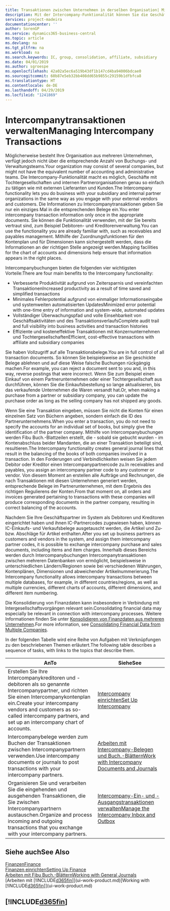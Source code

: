 ```yaml
---
title: Transaktionen zwischen Unternehmen in derselben Organisation| Microsoft Docs
description: Mit der Intercompany-Funktionalität können Sie die Geschäftsvorgänge und - transaktionen zwischen Unternehmen innerhalb derselben Organisation vereinfachen.
services: project-madeira
documentationcenter: ''
author: SorenGP
ms.service: dynamics365-business-central
ms.topic: article
ms.devlang: na
ms.tgt_pltfrm: na
ms.workload: na
ms.search.keywords: IC, group, consolidation, affiliate, subsidiary
ms.date: 04/01/2019
ms.author: sgroespe
ms.openlocfilehash: 42a02a5ec6a519b43df1b147cd4ba94006bdcae0
ms.sourcegitcommit: 60b87e5eb32bb408dd65b9855c29159b1dfbfca8
ms.translationtype: HT
ms.contentlocale: de-DE
ms.lasthandoff: 04/29/2019
ms.locfileid: "1241869"
---
```

# <a name="managing-intercompany-transactions"></a><span data-ttu-id="171ba-103">Intercompanytransaktionen verwalten</span><span class="sxs-lookup"><span data-stu-id="171ba-103">Managing Intercompany Transactions</span></span>
<span data-ttu-id="171ba-104">Möglicherweise besteht Ihre Organisation aus mehreren Unternehmen, verfügt jedoch nicht über die entsprechende Anzahl von Buchungs- und Verwaltungsteams.</span><span class="sxs-lookup"><span data-stu-id="171ba-104">Your organization may consist of several companies, but might not have the equivalent number of accounting and administrative teams.</span></span> <span data-ttu-id="171ba-105">Die Intercompany-Funktionalität macht es möglich, Geschäfte mit Tochtergesellschaften und internen Partnerorganisationen genau so einfach zu tätigen wie mit externen Lieferanten und Kunden.</span><span class="sxs-lookup"><span data-stu-id="171ba-105">The Intercompany functionality lets you do business with your subsidiary and internal partner organizations in the same way as you engage with your external vendors and customers.</span></span> <span data-ttu-id="171ba-106">Die Informationen zu Intercompanytransaktionen geben Sie nur ein einziges Mal in die entsprechenden Belege ein.</span><span class="sxs-lookup"><span data-stu-id="171ba-106">You enter intercompany transaction information only once in the appropriate documents.</span></span> <span data-ttu-id="171ba-107">Sie können die Funktionalität verwenden, mit der Sie bereits vertraut sind, zum Beispiel Debitoren- und Kreditorenverwaltung.</span><span class="sxs-lookup"><span data-stu-id="171ba-107">You can use the functionality you are already familiar with, such as receivables and payables management.</span></span> <span data-ttu-id="171ba-108">Mithilfe der Zuordnungsfunktionen für den Kontenplan und für Dimensionen kann sichergestellt werden, dass die Informationen an der richtigen Stelle angezeigt werden.</span><span class="sxs-lookup"><span data-stu-id="171ba-108">Mapping facilities for the chart of accounts and dimensions help ensure that information appears in the right places.</span></span>  

<span data-ttu-id="171ba-109">Intercompanybuchungen bieten die folgenden vier wichtigsten Vorteile:</span><span class="sxs-lookup"><span data-stu-id="171ba-109">There are four main benefits to the Intercompany functionality:</span></span>  

- <span data-ttu-id="171ba-110">Verbesserte Produktivität aufgrund von Zeitersparnis und vereinfachten Transaktionen</span><span class="sxs-lookup"><span data-stu-id="171ba-110">Increased productivity as a result of time saved and simplified transactions</span></span>  
- <span data-ttu-id="171ba-111">Minimales Fehlerpotential aufgrund von einmaliger Informationseingabe und systemweiten automatisierten Updates</span><span class="sxs-lookup"><span data-stu-id="171ba-111">Minimized error potential with one-time entry of information and system-wide, automated updates</span></span>  
- <span data-ttu-id="171ba-112">Vollständiger Überwachungspfad und volle Einsehbarkeit von Geschäftsaktivitäten und des Transaktionsverlaufs</span><span class="sxs-lookup"><span data-stu-id="171ba-112">Complete audit trail and full visibility into business activities and transaction histories</span></span>  
- <span data-ttu-id="171ba-113">Effiziente und kosteneffektive Transaktionen mit Konzernunternehmen und Tochtergesellschaften</span><span class="sxs-lookup"><span data-stu-id="171ba-113">Efficient, cost-effective transactions with affiliate and subsidiary companies</span></span>  

<span data-ttu-id="171ba-114">Sie haben Vollzugriff auf alle Transaktionsbelege.</span><span class="sxs-lookup"><span data-stu-id="171ba-114">You are in full control of all transaction documents.</span></span> <span data-ttu-id="171ba-115">So können Sie beispielsweise an Sie geschickte Belege ablehnen und auf diese Weise falsche Buchungen rückgängig machen.</span><span class="sxs-lookup"><span data-stu-id="171ba-115">For example, you can reject a document sent to you and, in this way, reverse postings that were incorrect.</span></span> <span data-ttu-id="171ba-116">Wenn Sie zum Beispiel einen Einkauf von einem Partnerunternehmen oder einer Tochtergesellschaft aus durchführen, können Sie die Einkaufsbestellung so lange aktualisieren, bis das verkaufende Unternehmen die Waren versandt hat.</span><span class="sxs-lookup"><span data-stu-id="171ba-116">Or, when making a purchase from a partner or subsidiary company, you can update the purchase order as long as the selling company has not shipped any goods.</span></span>  

<span data-ttu-id="171ba-117">Wenn Sie eine Transaktion eingeben, müssen Sie nicht die Konten für einen einzelnen Satz von Büchern angeben, sondern einfach die ID des Partnerunternehmens.</span><span class="sxs-lookup"><span data-stu-id="171ba-117">When you enter a transaction, you do not need to specify the accounts for an individual set of books, but simply give the identification of the partner company.</span></span> <span data-ttu-id="171ba-118">Mithilfe von Intercompanybuchungen werden Fibu Buch.-Blattzeilen erstellt, die - sobald sie gebucht wurden - im Kontenabschluss beider Mandanten, die an einer Transaktion beteiligt sind, resultieren.</span><span class="sxs-lookup"><span data-stu-id="171ba-118">The Intercompany functionality creates general journal lines that result in the balancing of the books of both companies involved in a transaction.</span></span> <span data-ttu-id="171ba-119">In den Forderungen und Verbindlichkeiten weisen Sie jedem Debitor oder Kreditor einen Intercompanypartnercode zu.</span><span class="sxs-lookup"><span data-stu-id="171ba-119">In receivables and payables, you assign an intercompany partner code to any customer or vendor.</span></span> <span data-ttu-id="171ba-120">Von diesem Moment an erstellen alle Aufträge und Rechnungen, die nach Transaktionen mit diesen Unternehmen generiert werden, entsprechende Belege im Partnerunternehmen, mit dem Ergebnis des richtigen Regulierens der Konten.</span><span class="sxs-lookup"><span data-stu-id="171ba-120">From that moment on, all orders and invoices generated pertaining to transactions with these companies will produce corresponding documents in the partner company, resulting in correct balancing of the accounts.</span></span>  

 <span data-ttu-id="171ba-121">Nachdem Sie Ihre Geschäftspartner im System als Debitoren und Kreditoren eingerichtet haben und ihnen IC-Partnercodes zugewiesen haben, können IC-Einkaufs- und Verkaufsbelege ausgetauscht werden, die Artikel und Zu- bzw. Abschläge für Artikel enthalten.</span><span class="sxs-lookup"><span data-stu-id="171ba-121">After you set up business partners as customers and vendors in the system, and assign them intercompany partner codes, it is possible to exchange intercompany purchase and sales documents, including items and item charges.</span></span> <span data-ttu-id="171ba-122">Innerhalb dieses Bereichs werden durch Intercompanybuchungen Intercompanytransaktionen zwischen mehreren Datenbanken von  ermöglicht, beispielsweise in unterschiedlichen Ländern/Regionen sowie bei verschiedenen Währungen, Kontenplänen, Dimensionen und abweichender Artikelnummerierung.</span><span class="sxs-lookup"><span data-stu-id="171ba-122">The Intercompany functionality allows intercompany transactions between multiple databases, for example, in different countries/regions, as well as multiple currencies, different charts of accounts, different dimensions, and different item numbering.</span></span>  

<span data-ttu-id="171ba-123">Die Konsolidierung von Finanzdaten kann insbesondere in Verbindung mit Intergesellschaftsvorgängen relevant sein.</span><span class="sxs-lookup"><span data-stu-id="171ba-123">Consolidating financial data may especially be relevant in connection with intercompany processes.</span></span> <span data-ttu-id="171ba-124">Weitere Informationen finden Sie unter [Konsolidieren von Finanzdaten aus mehreren Unternehmen](finance-consolidated-company-reporting.md).</span><span class="sxs-lookup"><span data-stu-id="171ba-124">For more information, see [Consolidating Financial Data from Multiple Companies](finance-consolidated-company-reporting.md).</span></span>

<span data-ttu-id="171ba-125">In der folgenden Tabelle wird eine Reihe von Aufgaben mit Verknüpfungen zu den beschriebenen Themen erläutert.</span><span class="sxs-lookup"><span data-stu-id="171ba-125">The following table describes a sequence of tasks, with links to the topics that describe them.</span></span>

 |<span data-ttu-id="171ba-126">An</span><span class="sxs-lookup"><span data-stu-id="171ba-126">To</span></span> |<span data-ttu-id="171ba-127">Siehe</span><span class="sxs-lookup"><span data-stu-id="171ba-127">See</span></span>|
 |---|---|
 |<span data-ttu-id="171ba-128">Erstellen Sie Ihre Intercompanykreditoren und -debitoren als so genannte Intercompanypartner, und richten Sie einen Intercompanykontenplan ein.</span><span class="sxs-lookup"><span data-stu-id="171ba-128">Create your intercompany vendors and customers as so-called intercompany partners, and set up an intercompany chart of accounts.</span></span>|[<span data-ttu-id="171ba-129">Intercompany einrichten</span><span class="sxs-lookup"><span data-stu-id="171ba-129">Set Up Intercompany</span></span>](intercompany-how-setup.md)|
 |<span data-ttu-id="171ba-130">Intercompanybelege werden zum Buchen der Transaktionen zwischen Intercompanypartnern verwenden.</span><span class="sxs-lookup"><span data-stu-id="171ba-130">Use intercompany documents or journals to post transactions with your intercompany partners.</span></span>|[<span data-ttu-id="171ba-131">Arbeiten mit Intercompany-Belegen und Buch.-Blättern</span><span class="sxs-lookup"><span data-stu-id="171ba-131">Work with Intercompany Documents and Journals</span></span>](intercompany-how-work-documents-journals.md)|
 |<span data-ttu-id="171ba-132">Organisieren Sie und verarbeiten Sie die eingehenden und ausgehenden Transaktionen, die Sie zwischen Intercompanypartnern austauschen.</span><span class="sxs-lookup"><span data-stu-id="171ba-132">Organize and process incoming and outgoing transactions that you exchange with your intercompany partners.</span></span>|[<span data-ttu-id="171ba-133">Intercompany-Ein- und -Ausgangstransaktionen verwalten</span><span class="sxs-lookup"><span data-stu-id="171ba-133">Manage the Intercompany Inbox and Outbox</span></span>](intercompany-how-manage-intercompany-inbox.md)|

## <a name="see-also"></a><span data-ttu-id="171ba-134">Siehe auch</span><span class="sxs-lookup"><span data-stu-id="171ba-134">See Also</span></span>
[<span data-ttu-id="171ba-135">Finanzen</span><span class="sxs-lookup"><span data-stu-id="171ba-135">Finance</span></span>](finance.md)  
[<span data-ttu-id="171ba-136">Finanzen einrichten</span><span class="sxs-lookup"><span data-stu-id="171ba-136">Setting Up Finance</span></span>](finance-setup-finance.md)  
[<span data-ttu-id="171ba-137">Arbeiten mit Fibu Buch.-Blättern</span><span class="sxs-lookup"><span data-stu-id="171ba-137">Working with General Journals</span></span>](ui-work-general-journals.md)  
<span data-ttu-id="171ba-138">[Arbeiten mit [!INCLUDE[d365fin](includes/d365fin_md.md)]](ui-work-product.md)</span><span class="sxs-lookup"><span data-stu-id="171ba-138">[Working with [!INCLUDE[d365fin](includes/d365fin_md.md)]](ui-work-product.md)</span></span>

## [!INCLUDE[d365fin](includes/free_trial_md.md)]  

